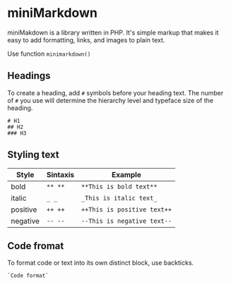 # miniMarkdown

miniMakdown is a library written in PHP. It's simple markup that makes it easy to add formatting, links, and images to plain text. 

Use function `minimarkdown()`

## Headings

To create a heading, add `#` symbols before your heading text. The number of `#` you use will determine the hierarchy level and typeface size of the heading.

```
# H1
## H2
### H3
```
## Styling text

| Style    | Sintaxis  | Example                       |
|----------|-----------|-------------------------------|
| bold     | `** **`   | `**This is bold text**`       |
| italic   | `_ _`     | `_This is italic text_`       |
| positive | `++ ++`   | `++This is positive text++`   |
| negative | `-- --`   | `--This is negative text--`   |

## Code fromat

To format code or text into its own distinct block, use backticks.

```
`Code format`
```
